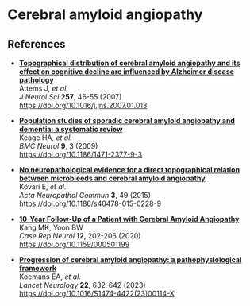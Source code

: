 # Cerebral amyloid angiopathy

## References

- [**Topographical distribution of cerebral amyloid angiopathy and its effect on
  cognitive decline are influenced by Alzheimer disease pathology**
  ](https://www.dropbox.com/scl/fi/d2l4p7j6vojsl9613xijx) <br />
  Attems J, _et al._ <br />
  _J Neurol Sci_ **257**, 46-55 (2007) <br />
  https://doi.org/10.1016/j.jns.2007.01.013

- [**Population studies of sporadic cerebral amyloid angiopathy and dementia: a systematic review**
  ](https://www.dropbox.com/s/fc8smw9c9shk21c) <br />
  Keage HA, _et al._ <br />
  _BMC Neurol_ **9**, 3 (2009) <br />
  https://doi.org/10.1186/1471-2377-9-3

- [**No neuropathological evidence for a direct topographical relation between microbleeds and cerebral amyloid angiopathy**
  ](https://www.dropbox.com/scl/fi/7ptywcc5rg2hec7zbthrm) <br />
  Kövari E, _et al._ <br />
  _Acta Neuropathol Commun_ **3**, 49 (2015) <br />
  https://doi.org/10.1186/s40478-015-0228-9

- [**10-Year Follow-Up of a Patient with Cerebral Amyloid Angiopathy**
  ](https://www.dropbox.com/scl/fi/p3i89fsoqvlgt28a3szqc) <br />
  Kang MK, Yoon BW <br />
  _Case Rep Neurol_ **12**, 202-206 (2020) <br />
  https://doi.org/10.1159/000501199

- [**Progression of cerebral amyloid angiopathy: a pathophysiological framework**
  ](https://www.dropbox.com/scl/fi/79fv364ng8yjyuiqnhrgk) <br />
  Koemans EA, _et al._ <br />
  _Lancet Neurology_ **22**, 632-642 (2023) <br />
  https://doi.org/10.1016/S1474-4422(23)00114-X
